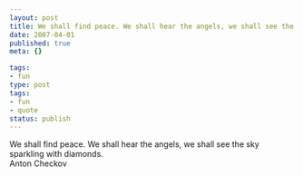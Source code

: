 ```yaml
---
layout: post
title: We shall find peace. We shall hear the angels, we shall see the sky sparkling with diamonds.
date: 2007-04-01
published: true
meta: {}

tags:
- fun
type: post
tags:
- fun
- quote
status: publish
---
```

We shall find peace. We shall hear the angels, we shall see the sky sparkling with diamonds.<br />Anton Checkov
